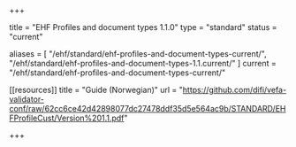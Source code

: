 +++

title = "EHF Profiles and document types 1.1.0"
type = "standard"
status = "current"

aliases = [ "/ehf/standard/ehf-profiles-and-document-types-current/", "/ehf/standard/ehf-profiles-and-document-types-1.1.current/" ]
current = "/ehf/standard/ehf-profiles-and-document-types-current/"

[[resources]]
title = "Guide (Norwegian)"
url = "https://github.com/difi/vefa-validator-conf/raw/62cc6ce42d42898077dc27478ddf35d5e564ac9b/STANDARD/EHFProfileCust/Version%201.1.pdf"

+++